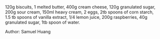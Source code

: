 120g biscuits,
1 melted butter,
400g cream cheese,
120g granulated sugar,
200g sour cream,
150ml heavy cream,
2 eggs,
2tb spoons of corn starch,
1.5 tb spoons of vanilla extract,
1/4 lemon juice,
200g raspberries,
40g granulated sugar,
1tb spoon of water.

Author: Samuel Huang
